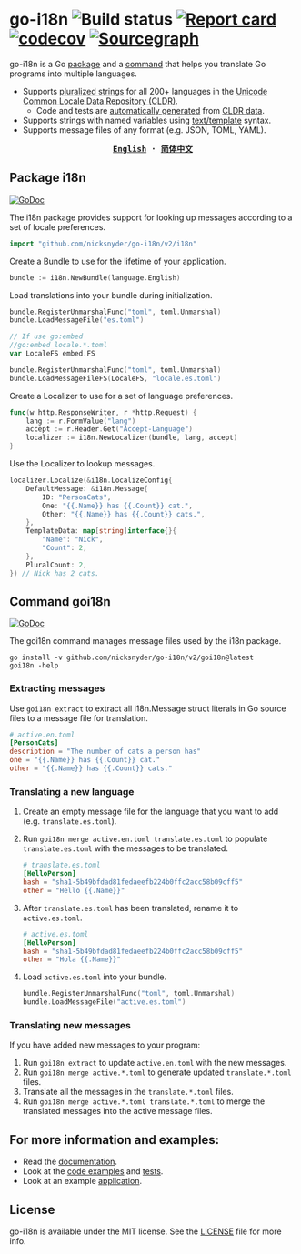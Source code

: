 # go-i18n ![Build status](https://github.com/nicksnyder/go-i18n/workflows/Build/badge.svg) [![Report card](https://goreportcard.com/badge/github.com/nicksnyder/go-i18n)](https://goreportcard.com/report/github.com/nicksnyder/go-i18n) [![codecov](https://codecov.io/gh/nicksnyder/go-i18n/branch/main/graph/badge.svg)](https://codecov.io/gh/nicksnyder/go-i18n) [![Sourcegraph](https://sourcegraph.com/github.com/nicksnyder/go-i18n/-/badge.svg)](https://sourcegraph.com/github.com/nicksnyder/go-i18n?badge)

go-i18n is a Go [package](#package-i18n) and a [command](#command-goi18n) that helps you translate Go programs into multiple languages.

- Supports [pluralized strings](http://cldr.unicode.org/index/cldr-spec/plural-rules) for all 200+ languages in the [Unicode Common Locale Data Repository (CLDR)](https://www.unicode.org/cldr/charts/28/supplemental/language_plural_rules.html).
  - Code and tests are [automatically generated](https://github.com/nicksnyder/go-i18n/tree/main/v2/internal/plural/codegen) from [CLDR data](http://cldr.unicode.org/index/downloads).
- Supports strings with named variables using [text/template](http://golang.org/pkg/text/template/) syntax.
- Supports message files of any format (e.g. JSON, TOML, YAML).

<strong align="center">
<samp>

[**English**](README.md) · [**简体中文**](.github/README.zh-Hans.md)

</samp>
</strong>

## Package i18n
[![GoDoc](https://godoc.org/github.com/nicksnyder/go-i18n?status.svg)](https://godoc.org/github.com/nicksnyder/go-i18n/v2/i18n)

The i18n package provides support for looking up messages according to a set of locale preferences.

```go
import "github.com/nicksnyder/go-i18n/v2/i18n"
```

Create a Bundle to use for the lifetime of your application.

```go
bundle := i18n.NewBundle(language.English)
```

Load translations into your bundle during initialization.

```go
bundle.RegisterUnmarshalFunc("toml", toml.Unmarshal)
bundle.LoadMessageFile("es.toml")
```

```go
// If use go:embed
//go:embed locale.*.toml
var LocaleFS embed.FS

bundle.RegisterUnmarshalFunc("toml", toml.Unmarshal)
bundle.LoadMessageFileFS(LocaleFS, "locale.es.toml")
```

Create a Localizer to use for a set of language preferences.

```go
func(w http.ResponseWriter, r *http.Request) {
    lang := r.FormValue("lang")
    accept := r.Header.Get("Accept-Language")
    localizer := i18n.NewLocalizer(bundle, lang, accept)
}
```

Use the Localizer to lookup messages.

```go
localizer.Localize(&i18n.LocalizeConfig{
    DefaultMessage: &i18n.Message{
        ID: "PersonCats",
        One: "{{.Name}} has {{.Count}} cat.",
        Other: "{{.Name}} has {{.Count}} cats.",
    },
    TemplateData: map[string]interface{}{
        "Name": "Nick",
        "Count": 2,
    },
    PluralCount: 2,
}) // Nick has 2 cats.
```

## Command goi18n
[![GoDoc](https://godoc.org/github.com/nicksnyder/go-i18n?status.svg)](https://godoc.org/github.com/nicksnyder/go-i18n/v2/goi18n)

The goi18n command manages message files used by the i18n package.

```
go install -v github.com/nicksnyder/go-i18n/v2/goi18n@latest
goi18n -help
```

### Extracting messages

Use `goi18n extract` to extract all i18n.Message struct literals in Go source files to a message file for translation.

```toml
# active.en.toml
[PersonCats]
description = "The number of cats a person has"
one = "{{.Name}} has {{.Count}} cat."
other = "{{.Name}} has {{.Count}} cats."
```

### Translating a new language

1. Create an empty message file for the language that you want to add (e.g. `translate.es.toml`).
2. Run `goi18n merge active.en.toml translate.es.toml` to populate `translate.es.toml` with the messages to be translated.

   ```toml
   # translate.es.toml
   [HelloPerson]
   hash = "sha1-5b49bfdad81fedaeefb224b0ffc2acc58b09cff5"
   other = "Hello {{.Name}}"
   ```

3. After `translate.es.toml` has been translated, rename it to `active.es.toml`.

   ```toml
   # active.es.toml
   [HelloPerson]
   hash = "sha1-5b49bfdad81fedaeefb224b0ffc2acc58b09cff5"
   other = "Hola {{.Name}}"
   ```

4. Load `active.es.toml` into your bundle.

   ```go
   bundle.RegisterUnmarshalFunc("toml", toml.Unmarshal)
   bundle.LoadMessageFile("active.es.toml")
   ```

### Translating new messages

If you have added new messages to your program:

1. Run `goi18n extract` to update `active.en.toml` with the new messages.
2. Run `goi18n merge active.*.toml` to generate updated `translate.*.toml` files.
3. Translate all the messages in the `translate.*.toml` files.
4. Run `goi18n merge active.*.toml translate.*.toml` to merge the translated messages into the active message files.

## For more information and examples:

- Read the [documentation](https://godoc.org/github.com/nicksnyder/go-i18n/v2).
- Look at the [code examples](https://github.com/nicksnyder/go-i18n/blob/main/v2/i18n/example_test.go) and [tests](https://github.com/nicksnyder/go-i18n/blob/main/v2/i18n/localizer_test.go).
- Look at an example [application](https://github.com/nicksnyder/go-i18n/tree/main/v2/example).

## License

go-i18n is available under the MIT license. See the [LICENSE](LICENSE) file for more info.
